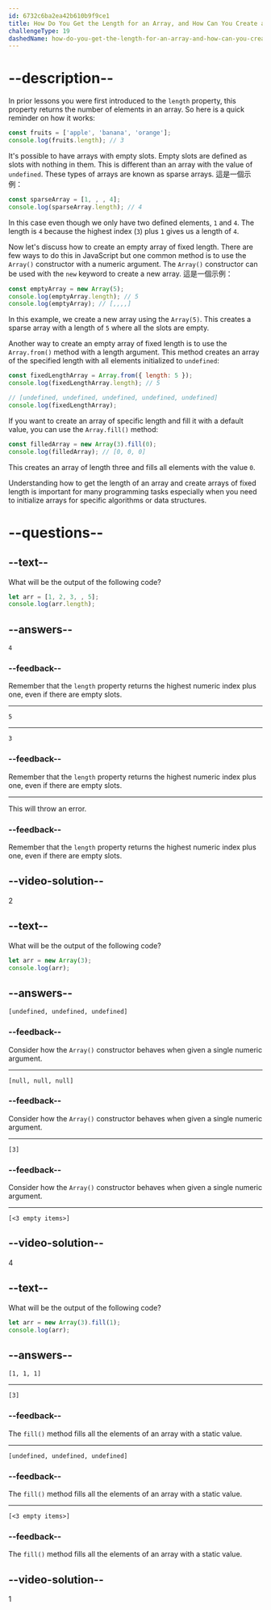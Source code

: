 ```yaml
---
id: 6732c6ba2ea42b610b9f9ce1
title: How Do You Get the Length for an Array, and How Can You Create an Empty Array of Fixed Length?
challengeType: 19
dashedName: how-do-you-get-the-length-for-an-array-and-how-can-you-create-an-empty-array-of-fixed-length
---
```


# --description--

In prior lessons you were first introduced to the `length` property, this property returns the number of elements in an array. So here is a quick reminder on how it works:

```js
const fruits = ['apple', 'banana', 'orange'];
console.log(fruits.length); // 3
```

It's possible to have arrays with empty slots. Empty slots are defined as slots with nothing in them. This is different than an array with the value of `undefined`. These types of arrays are known as sparse arrays. 這是一個示例：

```js
const sparseArray = [1, , , 4];
console.log(sparseArray.length); // 4
```

In this case even though we only have two defined elements, `1` and `4`. The length is `4` because the highest index (`3`) plus `1` gives us a length of `4`.

Now let's discuss how to create an empty array of fixed length. There are few ways to do this in JavaScript but one common method is to use the `Array()` constructor with a numeric argument. The `Array()` constructor can be used with the `new` keyword to create a new array. 這是一個示例：

```js
const emptyArray = new Array(5);
console.log(emptyArray.length); // 5
console.log(emptyArray); // [,,,,]
```

In this example, we create a new array using the `Array(5)`. This creates a sparse array with a length of `5` where all the slots are empty.

Another way to create an empty array of fixed length is to use the `Array.from()` method with a length argument. This method creates an array of the specified length with all elements initialized to `undefined`:

```js
const fixedLengthArray = Array.from({ length: 5 });
console.log(fixedLengthArray.length); // 5

// [undefined, undefined, undefined, undefined, undefined]
console.log(fixedLengthArray);
```

If you want to create an array of specific length and fill it with a default value, you can use the `Array.fill()` method:

```js
const filledArray = new Array(3).fill(0);
console.log(filledArray); // [0, 0, 0]
```

This creates an array of length three and fills all elements with the value `0`.

Understanding how to get the length of an array and create arrays of fixed length is important for many programming tasks especially when you need to initialize arrays for specific algorithms or data structures.

# --questions--

## --text--

What will be the output of the following code?

```js
let arr = [1, 2, 3, , 5];
console.log(arr.length);
```

## --answers--

`4`

### --feedback--

Remember that the `length` property returns the highest numeric index plus one, even if there are empty slots.

---

`5`

---

`3`

### --feedback--

Remember that the `length` property returns the highest numeric index plus one, even if there are empty slots.

---

This will throw an error.

### --feedback--

Remember that the `length` property returns the highest numeric index plus one, even if there are empty slots.

## --video-solution--

2

## --text--

What will be the output of the following code?

```js
let arr = new Array(3);
console.log(arr);
```

## --answers--

`[undefined, undefined, undefined]`

### --feedback--

Consider how the `Array()` constructor behaves when given a single numeric argument.

---

`[null, null, null]`

### --feedback--

Consider how the `Array()` constructor behaves when given a single numeric argument.

---

`[3]`

### --feedback--

Consider how the `Array()` constructor behaves when given a single numeric argument.

---

`[<3 empty items>]`

## --video-solution--

4

## --text--

What will be the output of the following code?

```js
let arr = new Array(3).fill(1);
console.log(arr);
```

## --answers--

`[1, 1, 1]`

---

`[3]`

### --feedback--

The `fill()` method fills all the elements of an array with a static value.

---

`[undefined, undefined, undefined]`

### --feedback--

The `fill()` method fills all the elements of an array with a static value.

---

`[<3 empty items>]`

### --feedback--

The `fill()` method fills all the elements of an array with a static value.

## --video-solution--

1
